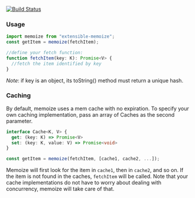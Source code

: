 [![Build Status](https://travis-ci.org/ken107/memoize.svg?branch=master)](https://travis-ci.org/ken107/memoize)

### Usage

```typescript
import memoize from "extensible-memoize";
const getItem = memoize(fetchItem);

//define your fetch function:
function fetchItem(key: K): Promise<V> {
  //fetch the item identified by key
}
```

*Note*: if key is an object, its toString() method must return a unique hash.


### Caching

By default, memoize uses a mem cache with no expiration.  To specify your own caching implementation, pass an array of Caches as the second parameter.

```typescript
interface Cache<K, V> {
  get: (key: K) => Promise<V>
  set: (key: K, value: V) => Promise<void>
}

const getItem = memoize(fetchItem, [cache1, cache2, ...]);
```

Memoize will first look for the item in `cache1`, then in `cache2`, and so on.  If the item is not found in the caches, `fetchItem` will be called.  Note that your cache implementations do not have to worry about dealing with concurrency, memoize will take care of that.
